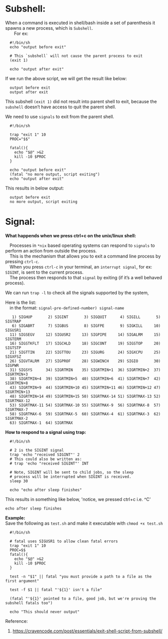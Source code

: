 # Subshell:  
When a command is executed in shell/bash inside a set of parenthesis it spawns a new process, which is `Subshell`.  
  For ex:  
```shell
  #!/bin/sh
  echo "output before exit"

  # This `subshell` will not cause the parent process to exit
  (exit 1)

  echo "output after exit"
```  
If we run the above script, we will get the result like below:
```
  output before exit
  output after exit
```
This subshell `(exit 1)` did not result into parent shell to exit, because the `subshell` doesn’t have access to quit the parent shell.  

We need to use `signals` to exit from the parent shell.  

```shell
  #!/bin/sh

  trap "exit 1" 10
  PROC="$$"

  fatal(){
    echo "$@" >&2
    kill -10 $PROC
  }

  echo "output before exit"
  (fatal "no more output, script exiting")
  echo "output after exit"

```
This results in below output:  
```
  output before exit
  no more output, script exiting
```

# Signal:

**What happends when we press ctrl+c on the unix/linux shell:**  

 Processes in `*nix` based operating systems can respond to `signals` to perform an action from outside the process.  
 This is the mechanism that allows you to exit a command line process by pressing `ctrl-c`.  
 When you press `ctrl-c` in your terminal, an `interrupt signal`, for ex: `SIGINT`, is sent to the current process.  
 The process then responds to that `signal` by exiting (if it’s a well behaved process).  

We can run `trap -l` to check all the signals supported by the system,  

Here is the list:  
 in the format: `signal-pre-defined-number) signal-name`
```
   1) SIGHUP       2) SIGINT       3) SIGQUIT      4) SIGILL       5) SIGTRAP
   6) SIGABRT      7) SIGBUS       8) SIGFPE       9) SIGKILL     10) SIGUSR1
  11) SIGSEGV     12) SIGUSR2     13) SIGPIPE     14) SIGALRM     15) SIGTERM
  16) SIGSTKFLT   17) SIGCHLD     18) SIGCONT     19) SIGSTOP     20) SIGTSTP
  21) SIGTTIN     22) SIGTTOU     23) SIGURG      24) SIGXCPU     25) SIGXFSZ
  26) SIGVTALRM   27) SIGPROF     28) SIGWINCH    29) SIGIO       30) SIGPWR
  31) SIGSYS      34) SIGRTMIN    35) SIGRTMIN+1  36) SIGRTMIN+2  37) SIGRTMIN+3
  38) SIGRTMIN+4  39) SIGRTMIN+5  40) SIGRTMIN+6  41) SIGRTMIN+7  42) SIGRTMIN+8
  43) SIGRTMIN+9  44) SIGRTMIN+10 45) SIGRTMIN+11 46) SIGRTMIN+12 47) SIGRTMIN+13
  48) SIGRTMIN+14 49) SIGRTMIN+15 50) SIGRTMAX-14 51) SIGRTMAX-13 52) SIGRTMAX-12
  53) SIGRTMAX-11 54) SIGRTMAX-10 55) SIGRTMAX-9  56) SIGRTMAX-8  57) SIGRTMAX-7
  58) SIGRTMAX-6  59) SIGRTMAX-5  60) SIGRTMAX-4  61) SIGRTMAX-3  62) SIGRTMAX-2
  63) SIGRTMAX-1  64) SIGRTMAX
```

**How to respond to a signal using trap:**  

```shell
  #!/bin/sh

  # 2 is the SIGINT signal
  trap 'echo "received SIGINT"' 2
  # This could also be written as:
  # trap 'echo "received SIGINT"' INT

  # Note, SIGINT will be sent to child jobs, so the sleep
  # process will be interrupted when SIGINT is received.
  sleep 30

  echo "echo after sleep finishes"
```
This results in something like below, 'notice, we pressed ctrl+c i.e. ^C'  
```^Creceived SIGINT
echo after sleep finishes
```
**Example:**  
Save the following as `test.sh` and make it executable with `chmod +x test.sh`  
```shell
  #!/bin/sh

  # fatal uses SIGUSR1 to allow clean fatal errors
  trap "exit 1" 10
  PROC=$$
  fatal(){
    echo "$@" >&2
    kill -10 $PROC
  }

  test -n "$1" || fatal "you must provide a path to a file as the first argument"

  test -f $1 || fatal "'${1}' isn't a file"

  (fatal "'${1}' pointed to a file, good job, but we're proving the subshell fatals too")

  echo "This should never output"
```

Reference:
1. https://cravencode.com/post/essentials/exit-shell-script-from-subshell/

